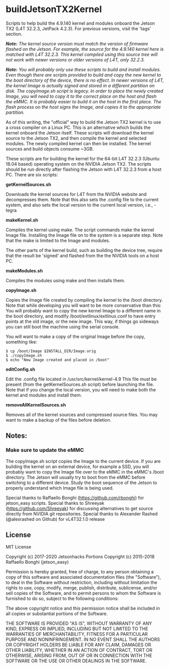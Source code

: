 # buildJetsonTX2Kernel
Scripts to help build the 4.9.140 kernel and modules onboard the Jetson TX2 (L4T 32.2.3, JetPack 4.2.3). For previous versions, visit the 'tags' section.

<em><strong>Note:</strong> The kernel source version must match the version of firmware flashed on the Jetson. For example, the source for the 4.9.140 kernel here is matched with L4T 32.2.3. This kernel compiled using this source tree will not work with newer versions or older versions of L4T, only 32.2.3.</em>

<em><strong>Note:</strong> You will probably only use these scripts to build and install modules. Even though there are scripts provided to build and copy the new kernel to the boot directory of the device, there is no effect. In newer versions of L4T, the kernel Image is actually signed and stored in a different partition on disk. The copyImage.sh script is legacy. In order to place the newly created Image, you will need to copy it to the correct place on the host and flash the eMMC. It is probably easier to build it on the host in the first place. The flash process on the host signs the Image, and copies it to the appropriate partition.</em>

As of this writing, the "official" way to build the Jetson TX2 kernel is to use a cross compiler on a Linux PC. This is an alternative which builds the kernel onboard the Jetson itself. These scripts will download the kernel source to the Jetson TX2, and then compile the kernel and selected modules. The newly compiled kernel can then be installed. The kernel sources and build objects consume ~3GB.

These scripts are for building the kernel for the 64-bit L4T 32.2.3 (Ubuntu 18.04 based) operating system on the NVIDIA Jetson TX2. The scripts should be run directly after flashing the Jetson with L4T 32.2.3 from a host PC. There are six scripts:

<strong>getKernelSources.sh</strong>

Downloads the kernel sources for L4T from the NVIDIA website and decompresses them. Note that this also sets the .config file to the current system, and also sets the local version to the current local version, i.e., -tegra

<strong>makeKernel.sh</strong>

Compiles the kernel using make. The script commands make the kernel Image file. Installing the Image file on to the system is a separate step. Note that the make is limited to the Image and modules.

The other parts of the kernel build, such as building the device tree, require that the result be 'signed' and flashed from the the NVIDIA tools on a host PC.

<strong>makeModules.sh</strong>

Compiles the modules using make and then installs them.

<strong>copyImage.sh</strong>

Copies the Image file created by compiling the kernel to the /boot directory. Note that while developing you will want to be more conservative than this: You will probably want to copy the new kernel Image to a different name in the boot directory, and modify /boot/extlinux/extlinux.conf to have entry points at the old image, or the new image. This way, if things go sideways you can still boot the machine using the serial console.

You will want to make a copy of the original Image before the copy, something like:

```
$ cp /boot/Image $INSTALL_DIR/Image.orig
$ ./copyImage.sh
$ echo "New Image created and placed in /boot"
```

<strong>editConfig.sh</strong>

Edit the .config file located in /usr/src/kernel/kernel-4.9 This file must be present (from the getKernelSources.sh script) before launching the file. Note that if you change the local version, you will need to make both the kernel and modules and install them.

<strong>removeAllKernelSources.sh</strong>

Removes all of the kernel sources and compressed source files. You may want to make a backup of the files before deletion.


<h2>Notes:</h2> 
<h3>Make sure to update the eMMC</h3>

The copyImage.sh script copies the Image to the current device. If you are building the kernel on an external device, for example a SSD, you will probably want to copy the Image file over to the eMMC in the eMMC's /boot directory. The Jetson will usually try to boot from the eMMC before switching to a different device. Study the boot sequence of the Jetson to properly understand which Image file is being used.


Special thanks to Raffaello Bonghi (https://github.com/rbonghi) for jetson_easy scripts.
Special thanks to Shreeyak (https://github.com/Shreeyak) for discussing alternatives to get source directly from NVIDIA git repositories.
Special thanks to Alexander Rashed (@alexrashed on Github) for vL4T32.1.0 release

## License
MIT License

Copyright (c) 2017-2020 Jetsonhacks
Portions Copyright (c) 2015-2018 Raffaello Bonghi (jetson_easy)

Permission is hereby granted, free of charge, to any person obtaining a copy
of this software and associated documentation files (the "Software"), to deal
in the Software without restriction, including without limitation the rights
to use, copy, modify, merge, publish, distribute, sublicense, and/or sell
copies of the Software, and to permit persons to whom the Software is
furnished to do so, subject to the following conditions:

The above copyright notice and this permission notice shall be included in all
copies or substantial portions of the Software.

THE SOFTWARE IS PROVIDED "AS IS", WITHOUT WARRANTY OF ANY KIND, EXPRESS OR
IMPLIED, INCLUDING BUT NOT LIMITED TO THE WARRANTIES OF MERCHANTABILITY,
FITNESS FOR A PARTICULAR PURPOSE AND NONINFRINGEMENT. IN NO EVENT SHALL THE
AUTHORS OR COPYRIGHT HOLDERS BE LIABLE FOR ANY CLAIM, DAMAGES OR OTHER
LIABILITY, WHETHER IN AN ACTION OF CONTRACT, TORT OR OTHERWISE, ARISING FROM,
OUT OF OR IN CONNECTION WITH THE SOFTWARE OR THE USE OR OTHER DEALINGS IN THE
SOFTWARE.
